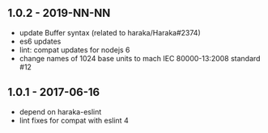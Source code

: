 
## 1.0.2 - 2019-NN-NN

- update Buffer syntax (related to haraka/Haraka#2374)
- es6 updates
- lint: compat updates for nodejs 6
- change names of 1024 base units to mach IEC 80000-13:2008 standard #12


## 1.0.1 - 2017-06-16

- depend on haraka-eslint
- lint fixes for compat with eslint 4
